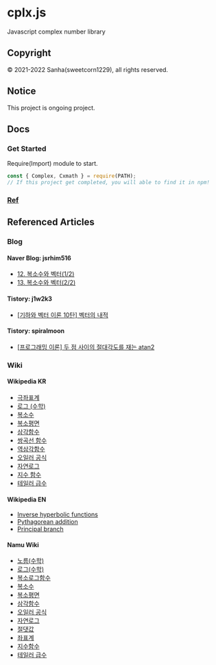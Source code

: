 # cplx.js
Javascript complex number library

## Copyright
© 2021-2022 Sanha(sweetcorn1229), all rights reserved.

## Notice
This project is ongoing project.

## Docs

### Get Started
Require(Import) module to start.
```javascript
const { Complex, Cxmath } = require(PATH);
// If this project get completed, you will able to find it in npm!
```

### [Ref](https://github.com/sweetcorn1229/cplx.js/blob/main/reference.md)

## Referenced Articles

### Blog
#### Naver Blog: jsrhim516
- [12. 복소수와 벡터(1/2)](https://blog.naver.com/jsrhim516/221672531124)
- [13. 복소수와 벡터(2/2)](https://blog.naver.com/jsrhim516/221672753890)
#### Tistory: j1w2k3
- [\[기하와 벡터 이론 10탄\] 벡터의 내적](https://j1w2k3.tistory.com/627)
#### Tistory: spiralmoon
- [\[프로그래밍 이론\] 두 점 사이의 절대각도를 재는 atan2](https://spiralmoon.tistory.com/entry/프로그래밍-이론-두-점-사이의-절대각도를-재는-atan2)

### Wiki
#### Wikipedia KR
- [극좌표계](https://ko.wikipedia.org/wiki/극좌표계)
- [로그 \(수학\)](https://ko.wikipedia.org/wiki/로그_\(수학\))
- [복소수](https://ko.wikipedia.org/wiki/복소수)
- [복소평면](https://ko.wikipedia.org/wiki/복소평면)
- [삼각함수](https://ko.wikipedia.org/wiki/삼각함수)
- [쌍곡선 함수](https://ko.wikipedia.org/wiki/쌍곡선_함수)
- [역삼각함수](https://ko.wikipedia.org/wiki/역삼각함수)
- [오일러 공식](https://ko.wikipedia.org/wiki/오일러_공식)
- [자연로그](https://ko.wikipedia.org/wiki/자연로그)
- [지수 함수](https://ko.wikipedia.org/wiki/지수_함수)
- [테일러 급수](https://ko.wikipedia.org/wiki/테일러_급수)
#### Wikipedia EN
- [Inverse hyperbolic functions](https://en.wikipedia.org/wiki/Inverse_hyperbolic_functions)
- [Pythagorean addition](https://en.wikipedia.org/wiki/Pythagorean_addition)
- [Principal branch](https://en.wikipedia.org/wiki/Principal_branch)
#### Namu Wiki
- [노름\(수학\)](https://namu.wiki/w/노름\(수학\))
- [로그\(수학\)](https://namu.wiki/w/로그\(수학\))
- [복소로그함수](https://namu.wiki/w/복소로그함수)
- [복소수](https://namu.wiki/w/복소수)
- [복소평면](https://namu.wiki/w/복소평면)
- [삼각함수](https://namu.wiki/w/삼각함수)
- [오일러 공식](https://namu.wiki/w/오일러%20공식)
- [자연로그](https://namu.wiki/w/자연로그)
- [절댓값](https://namu.wiki/w/절댓값)
- [좌표계](https://namu.wiki/w/좌표계)
- [지수함수](https://namu.wiki/w/지수함수)
- [테일러 급수](https://namu.wiki/w/테일러%20급수)
